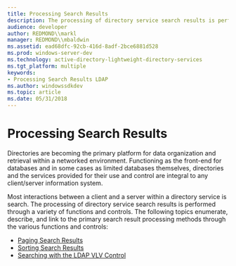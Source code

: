 ```yaml
---
title: Processing Search Results
description: The processing of directory service search results is performed through a variety of functions and controls.
audience: developer
author: REDMOND\\markl
manager: REDMOND\\mbaldwin
ms.assetid: ead68dfc-92cb-416d-8adf-2bce6881d528
ms.prod: windows-server-dev
ms.technology: active-directory-lightweight-directory-services
ms.tgt_platform: multiple
keywords:
- Processing Search Results LDAP
ms.author: windowssdkdev
ms.topic: article
ms.date: 05/31/2018
---
```


# Processing Search Results

Directories are becoming the primary platform for data organization and retrieval within a networked environment. Functioning as the front-end for databases and in some cases as limited databases themselves, directories and the services provided for their use and control are integral to any client/server information system.

Most interactions between a client and a server within a directory service is search. The processing of directory service search results is performed through a variety of functions and controls. The following topics enumerate, describe, and link to the primary search result processing methods through the various functions and controls:

-   [Paging Search Results](paging-search-results.md)
-   [Sorting Search Results](sorting-search-results.md)
-   [Searching with the LDAP VLV Control](searching-with-the-ldap-vlv-control.md)

 

 




